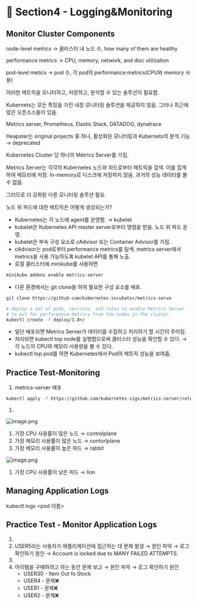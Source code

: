 # 🍨 Section4 - Logging&Monitoring

## Monitor Cluster Components


node-level metrics → 클러스터 내 노드 수, how many of them are healthy


performance metrics → CPU, memory, network, and disc utilization


pod-level  metics → pod 수, 각 pod의 performance metrics(CPU와 memory 사용)


이러한 메트릭을 모니터하고, 저장하고, 분석할 수 있는 솔루션이 필요함.


Kubernets는 모든 특징을 가진 내장 모니터링 솔루션을 제공하지 않음. 그러나 최근에 많은 오픈소스들이 있음.


Metrics server, Prometheus, Elastic Stack, DATADOG, dynatrace


Heapster는 original projects 중 하나, 활성화된 모니터링과 Kubernets의 분석 기능 → deprecated


Kubernetes Cluster 당 하나의 Metrics Server를 가짐.


Metrics Server는 각각의 Kubernetes 노드와 파드로부터 메트릭을 검색. 이를 집계하여 메모리에 저장. In-memory로 디스크에 저장하지 않음. 과거의 성능 데이터를 볼 수 없음.


그러므로 더 강화된 다른 모니터링 솔루션 필요.


노드 위 파드에 대한 메트릭은 어떻게 생성되는가?

- Kubernetes는 각 노드에 agent를 운영함. → kubelet
- kubelet은 Kubernetes API master server로부터 명령을 받음. 노드 위 파드 운영.
- kubelet은 부속 구성 요소로 cAdvisor 또는 Container Advisor를 가짐.
- cAdvisor는 pod로부터 performance metrics를 탐색. metrics server에서 metrics을 사용 가능하도록  kubelet API를 통해 노출.
- 로컬 클러스터에 minikube를 사용하면

```bash
minikube addons enable metrics-server
```

- 다른 환경에서는 git clone을 하여 필요한 구성 요소를 배포.

```bash
git clone https://github-com/kubernetes-incubator/metrics-serve

# deploy a set of pods, services, and roles to enable Metrics Server
# to pul for performance metrics from the nodes in the cluster.
kubectl create -f deploy/1.8+/
```

- 일단 배포되면 Metrics Server가 데이터를 수집하고 처리하기 할 시간이 주어짐.
- 처리되면 kubectl top node를 실행함으로써 클러스터 성능을 확인할 수 있다. → 각 노드의 CPU와 메모리 사용량을 볼 수 있다.
- kubectl top pod를 하면 Kubernetes에서 Pod의 메트릭 성능을 보여줌.

## Practice Test-Monitoring

1. metrics-server 배포

```bash
kubectl apply -f https://github.com/kubernetes-sigs/metrics-server/releases/latest/download/components.yaml
```

1. 

![image.png](https://prod-files-secure.s3.us-west-2.amazonaws.com/b2ea2032-00e9-4883-a13b-cb03cf5b2334/be867e9c-0d47-47a3-971e-146d2c8c7945/image.png?X-Amz-Algorithm=AWS4-HMAC-SHA256&X-Amz-Content-Sha256=UNSIGNED-PAYLOAD&X-Amz-Credential=ASIAZI2LB4667YB6MOGH%2F20250513%2Fus-west-2%2Fs3%2Faws4_request&X-Amz-Date=20250513T140931Z&X-Amz-Expires=3600&X-Amz-Security-Token=IQoJb3JpZ2luX2VjEEUaCXVzLXdlc3QtMiJHMEUCIGoeIu3T4SoJa6dH7QTdfsymyp7F4kxhK6EzGqXUtvTKAiEAvBlBu%2FBFngmhr%2BvQ%2F2QVvG7h4XTXOWjwnuvCjT5dmHYqiAQI7v%2F%2F%2F%2F%2F%2F%2F%2F%2F%2FARAAGgw2Mzc0MjMxODM4MDUiDO1VYqQPZjD1MAD9oSrcA%2B28%2Fli5Jj8NqaLheBkpwOx8oKQkeCWGcA8xKSrRiWh2GZmH67TXwRBa5lOPvjgP0TNISl4PKpLcKM7hA0HbAM6N%2BGsGKfY5C4XWR351hNN094Ig36PRFps%2Fe1Xtc8wIcyWd3s5apYmGqGkphYFs2ttOpcFpoEEKUzQjDO6e7YTxnnfZCLXXedrqSobNVDmy0ePx7r7WQ7c9SGUy31UGIJNTOoZtqOb7R7AF4GePs7YhlVZxGJH3hoCMS2ene2J8bT58FgeNlSaYnasensUWkVjifR0uA5O3pUxPF6Mvqr0txn5KkoCGocjQ50OmU5qLDYLOEy0Q1B%2Bn5XUOclkf1FQ9ThjKz6%2FMMLahZtlmS3phzVwVhgNgplFLcK9FITd6iDBtElBPuTEQUOkrG%2BfWaiKDPFAlV6rqtMXa4%2Fjn3A32%2BzgSfcagqU0ucaNz%2B0Ns6Y9tPJwBrebAAKKj%2FdfKLqUEx5ISuiUauX1m6qWUhJoiT7OlyxeGbdqQSC2403C2OXk2yDE8O8XtVz4MpHN%2BRJPLuG4PCmN2G8A82fDPk5fxmU36%2BQKoU9CE2NlSHEnhTLCGNIVro9fCy8Fx6fyVwp0TmaCb59dJavINX7vewgQapSfk%2BSwHSwc%2BYIxxMP6MjcEGOqUBNoDqPvso8fMIiYZ1FOyNI2ANhNH%2F7CZ%2FOYK5t91r0p0%2FJTMzG%2FuaGrviwNues%2BhomsXCnpR4NYtO4NPpKL54uQ%2BpFdXtH0qlwjk5kib0XJvzLHYe5rS8P5ad1e83sj0g4Qm%2FBEHlqTq5inK8VfATEa3XlY3axjuSl2YSe7wnQ4VCxG582d6x7syTkfExvKKd%2Bd7WM8av9Zg6HDKwFhNx9hvkXO8f&X-Amz-Signature=9ab6917fcdb95b54e1052633668d145fec7d33d5c7a03cff876efc48e35384e0&X-Amz-SignedHeaders=host&x-id=GetObject)

1. 가장 CPU 사용률이 많은 노드 → controlplane
2. 가장 메모리 사용률이 많은 노드 → contorlplane
3. 가장 메모리 사용률이 높은 파드 → rabbit

![image.png](https://prod-files-secure.s3.us-west-2.amazonaws.com/b2ea2032-00e9-4883-a13b-cb03cf5b2334/a5ad8203-cf78-4c06-9de1-67cb491aedc9/image.png?X-Amz-Algorithm=AWS4-HMAC-SHA256&X-Amz-Content-Sha256=UNSIGNED-PAYLOAD&X-Amz-Credential=ASIAZI2LB4667YB6MOGH%2F20250513%2Fus-west-2%2Fs3%2Faws4_request&X-Amz-Date=20250513T140931Z&X-Amz-Expires=3600&X-Amz-Security-Token=IQoJb3JpZ2luX2VjEEUaCXVzLXdlc3QtMiJHMEUCIGoeIu3T4SoJa6dH7QTdfsymyp7F4kxhK6EzGqXUtvTKAiEAvBlBu%2FBFngmhr%2BvQ%2F2QVvG7h4XTXOWjwnuvCjT5dmHYqiAQI7v%2F%2F%2F%2F%2F%2F%2F%2F%2F%2FARAAGgw2Mzc0MjMxODM4MDUiDO1VYqQPZjD1MAD9oSrcA%2B28%2Fli5Jj8NqaLheBkpwOx8oKQkeCWGcA8xKSrRiWh2GZmH67TXwRBa5lOPvjgP0TNISl4PKpLcKM7hA0HbAM6N%2BGsGKfY5C4XWR351hNN094Ig36PRFps%2Fe1Xtc8wIcyWd3s5apYmGqGkphYFs2ttOpcFpoEEKUzQjDO6e7YTxnnfZCLXXedrqSobNVDmy0ePx7r7WQ7c9SGUy31UGIJNTOoZtqOb7R7AF4GePs7YhlVZxGJH3hoCMS2ene2J8bT58FgeNlSaYnasensUWkVjifR0uA5O3pUxPF6Mvqr0txn5KkoCGocjQ50OmU5qLDYLOEy0Q1B%2Bn5XUOclkf1FQ9ThjKz6%2FMMLahZtlmS3phzVwVhgNgplFLcK9FITd6iDBtElBPuTEQUOkrG%2BfWaiKDPFAlV6rqtMXa4%2Fjn3A32%2BzgSfcagqU0ucaNz%2B0Ns6Y9tPJwBrebAAKKj%2FdfKLqUEx5ISuiUauX1m6qWUhJoiT7OlyxeGbdqQSC2403C2OXk2yDE8O8XtVz4MpHN%2BRJPLuG4PCmN2G8A82fDPk5fxmU36%2BQKoU9CE2NlSHEnhTLCGNIVro9fCy8Fx6fyVwp0TmaCb59dJavINX7vewgQapSfk%2BSwHSwc%2BYIxxMP6MjcEGOqUBNoDqPvso8fMIiYZ1FOyNI2ANhNH%2F7CZ%2FOYK5t91r0p0%2FJTMzG%2FuaGrviwNues%2BhomsXCnpR4NYtO4NPpKL54uQ%2BpFdXtH0qlwjk5kib0XJvzLHYe5rS8P5ad1e83sj0g4Qm%2FBEHlqTq5inK8VfATEa3XlY3axjuSl2YSe7wnQ4VCxG582d6x7syTkfExvKKd%2Bd7WM8av9Zg6HDKwFhNx9hvkXO8f&X-Amz-Signature=7b2a4b66800c6375b0b909a4a74ea55f22c067c72b8593be5aec0b2a9a0125d3&X-Amz-SignedHeaders=host&x-id=GetObject)

1. 가장 CPU 사용률이 낮은 파드 → lion

## Managing Application Logs


kubectl logs <pod 이름>


## Practice Test - Monitor Application Logs

1. 
2. USER5라는 사용자가 애플리케이션에 접근하는 데 문제 발생 → 원인 파악 → 로그 확인하기
원인 → Account is locked due to MANY FAILED ATTEMPTS.
3. 
4. 아이템을 구매하려고 하는 동안 문제 보고 → 원인 파악 → 로그 확인하기
원인
    - USER30 - Item Out fo Stock
    - USER4 - 문제❌
    - USER1 - 문제❌
    - USER2 - 문제❌

